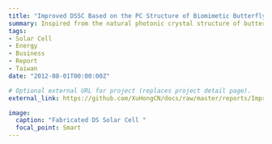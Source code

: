 ```yaml
---
title: "Improved DSSC Based on the PC Structure of Biomimetic Butterfly Wings"
summary: Inspired from the natural photonic crystal structure of butterfly wings, the novel materials has been applied to DSSC for efficiency improvements
tags:
- Solar Cell
- Energy
- Business
- Report
- Taiwan
date: "2012-08-01T00:00:00Z"

# Optional external URL for project (replaces project detail page).
external_link: https://github.com/XuHongCN/docs/raw/master/reports/Improved_Dye_sensitized_solar_cells_Based_on_the_PC_Structure_of_Biomimetic_Butterfly_Wings.pdf

image:
  caption: "Fabricated DS Solar Cell "
  focal_point: Smart
---
```

